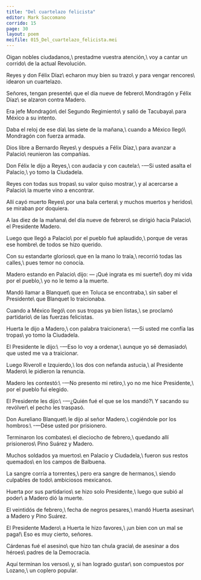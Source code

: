 ```yaml
---
title: "Del cuartelazo felicista"
editor: Mark Saccomano
corrido: 15
page: 30
layout: poem
meifile: 015_Del_cuartelazo_felicista.mei
---
```

Oigan nobles ciudadanos,\\
prestadme vuestra atención,\\
voy a cantar un corrido\\
de la actual Revolución.

Reyes y don Félix Díaz\\
echaron muy bien su trazo\\
y para vengar rencores\\
idearon un cuartelazo.

Señores, tengan presente\\
que el día nueve de febrero\\
Mondragón y Félix Díaz\\
se alzaron contra Madero.

Era jefe Mondragón\\
del Segundo Regimiento\\
y salió de Tacubaya\\
para México a su intento.

Daba el reloj de ese día\\
las siete de la mañana,\\
cuando a México llegó\\
Mondragón con fuerza armada.

Dios libre a Bernardo Reyes\\
y después a Félix Díaz,\\
para avanzar a Palacio\\
reunieron las compañías.

Don Félix le dijo a Reyes,\\
con audacia y con cautela:\\
-—Si usted asalta el Palacio,\\
yo tomo la Ciudadela.

Reyes con todas sus tropas\\
su valor quiso mostrar,\\
y al acercarse a Palacio\\
la muerte vino a encontrar.

Allí cayó muerto Reyes\\
por una bala certera\\
y muchos muertos y heridos\\
se miraban por doquiera.

A las diez de la mañana\\
del día nueve de febrero\\
se dirigió hacia Palacio\\
el Presidente Madero.

Luego que llegó a Palacio\\
por el pueblo fué aplaudido,\\
porque de veras ese hombre\\
de todos se hizo querido.

Con su estandarte glorioso\\
que en la mano lo traía,\\
recorrió todas las calles,\\
pues temor no conocía.

Madero estando en Palacio\\
dijo: — ¡Qué ingrata es mi suerte!\\
doy mi vida por el pueblo,\\
yo no le temo a la muerte.

Mandó llamar a Blanquet\\
que en Toluca se encontraba,\\
sin saber el Presidente\\
que Blanquet lo traicionaba.

Cuando a México llegó\\
con sus tropas ya bien listas,\\
se proclamó partidario\\
de las fuerzas felicistas.

Huerta le dijo a Madero,\\
con palabra traicionera:\\
-—Si usted me confía las tropas\\
yo tomo la Ciudadela.

El Presidente le dijo:\\
-—Eso lo voy a ordenar,\\
aunque yo sé demasiado\\
que usted me va a traicionar.

Luego Riveroll e Izquierdo,\\
los dos con nefanda astucia,\\
al Presidente Madero\\
le pidieron la renuncia.

Madero les contestó:\\
-—No presento mi retiro,\\
yo no me hice Presidente,\\
por el pueblo fui elegido.

El Presidente les dijo:\\
-—¿Quién fué el que se los mandó?\\
Y sacando su revólver\\
el pecho les traspasó.

Don Aureliano Blanquet\\
le dijo al señor Madero,\\
cogiéndole por los hombros:\\
-—Dése usted por prisionero.

Terminaron los combates\\
el dieciocho de febrero,\\
quedando allí prisioneros\\
Pino Suárez y Madero.

Muchos soldados ya muertos\\
en Palacio y Ciudadela,\\
fueron sus restos quemados\\
en los campos de Balbuena.

La sangre corría a torrentes,\\
pero era sangre de hermanos,\\
siendo culpables de todo\\
ambiciosos mexicanos.

Huerta por sus partidarios\\
se hizo solo Presidente,\\
luego que subió al poder\\
a Madero dió la muerte.

El veintidós de febrero,\\
fecha de negros pesares,\\
mandó Huerta asesinar\\
a Madero y Pino Suárez.

El Presidente Madero\\
a Huerta le hizo favores,\\
¡un bien con un mal se paga!\\
Eso es muy cierto, señores.

Cárdenas fué el asesino\\
que hizo tan chula gracia\\
de asesinar a dos héroes\\
padres de la Democracia.

Aquí terminan los versos\\
y, si han logrado gustar\\
son compuestos por Lozano,\\
un coplero popular.
